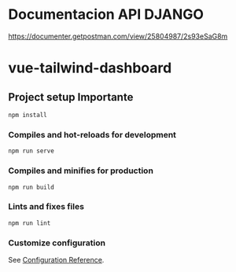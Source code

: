 # Documentacion API DJANGO

https://documenter.getpostman.com/view/25804987/2s93eSaG8m

# vue-tailwind-dashboard

## Project setup  Importante
```
npm install   
```

### Compiles and hot-reloads for development
```
npm run serve
```

### Compiles and minifies for production
```
npm run build
```

### Lints and fixes files
```
npm run lint
```

### Customize configuration
See [Configuration Reference](https://cli.vuejs.org/config/).
